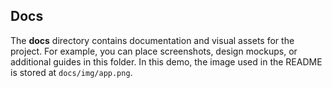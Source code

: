 ## Docs

The **docs** directory contains documentation and visual assets for the project. For example, you can place screenshots, design mockups, or additional guides in this folder. In this demo, the image used in the README is stored at `docs/img/app.png`.
